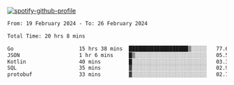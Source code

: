 [![spotify-github-profile](https://spotify-github-profile.vercel.app/api/view?uid=313pysyt3uxkjdidtiuvzf7nrnnu&cover_image=true&theme=natemoo-re&show_offline=false&background_color=121212&interchange=false&bar_color=53b14f&bar_color_cover=false)](https://spotify-github-profile.vercel.app/api/view?uid=313pysyt3uxkjdidtiuvzf7nrnnu&redirect=true)

<!--START_SECTION:waka-->

```txt
From: 19 February 2024 - To: 26 February 2024

Total Time: 20 hrs 8 mins

Go                     15 hrs 38 mins  ███████████████████▒░░░░░   77.66 %
JSON                   1 hr 6 mins     █▒░░░░░░░░░░░░░░░░░░░░░░░   05.50 %
Kotlin                 40 mins         █░░░░░░░░░░░░░░░░░░░░░░░░   03.36 %
SQL                    35 mins         ▓░░░░░░░░░░░░░░░░░░░░░░░░   02.96 %
protobuf               33 mins         ▓░░░░░░░░░░░░░░░░░░░░░░░░   02.76 %
```

<!--END_SECTION:waka-->